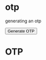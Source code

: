 # otp
generating an otp
<!DOCTYPE html>
<html lang="en">
<head>
    <meta charset="UTF-8">
    <meta name="viewport" content="width=device-width, initial-scale=1.0">
    <title>random</title>
    <link rel="stylesheet" href="style2.css">
</head>

<body>
    <div>
    <button onclick="otp()" class="btn">Generate OTP</button>
    </div>
    <h1 id="random">OTP</h1>
    <script>
           otp=()=>{
              var digits="0123456789";
              var OTP="";
              for(var i=0;i<4;i++)
              {
                OTP+= digits[Math.floor(Math.random()*10)];
              }
              document.getElementById("random").innerHTML=OTP;
           }
    </script>
</body>
</html>
